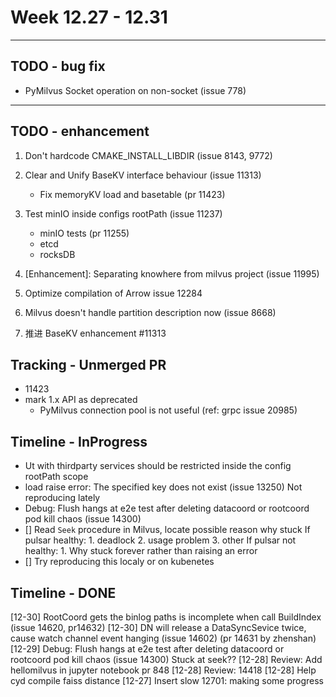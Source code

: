 # Week 12.27 - 12.31

---
## TODO - bug fix
- PyMilvus Socket operation on non-socket (issue 778)

---
## TODO - enhancement
1. Don't hardcode CMAKE_INSTALL_LIBDIR (issue 8143, 9772)
3. Clear and Unify BaseKV interface behaviour (issue 11313)
    - Fix memoryKV load and basetable (pr 11423)
4. Test minIO inside configs rootPath (issue 11237)
    - minIO tests (pr 11255)
    - etcd
    - rocksDB
5. [Enhancement]: Separating knowhere from milvus project (issue 11995)
6. Optimize compilation of Arrow issue 12284
7. Milvus doesn't handle partition description now (issue 8668)

5. 推进 BaseKV enhancement #11313

## Tracking - Unmerged PR
- 11423
- mark 1.x API as deprecated
    - PyMilvus connection pool is not useful (ref: grpc issue 20985)

## Timeline - InProgress
- Ut with thirdparty services should be restricted inside the config rootPath scope
- load raise error: The specified key does not exist (issue 13250)
    Not reproducing lately
- Debug: Flush hangs at e2e test after deleting datacoord or rootcoord pod kill chaos (issue 14300)
- [] Read `Seek` procedure in Milvus, locate possible reason why stuck
    If pulsar healthy:
        1. deadlock
        2. usage problem
        3. other
    If pulsar not healthy:
        1. Why stuck forever rather than raising an error
- [] Try reproducing this localy or on kubenetes

## Timeline - DONE
[12-30] RootCoord gets the binlog paths is incomplete when call BuildIndex (issue 14620, pr14632)
[12-30] DN will release a DataSyncSevice twice, cause watch channel event hanging (issue 14602) (pr 14631 by zhenshan)
[12-29] Debug: Flush hangs at e2e test after deleting datacoord or rootcoord pod kill chaos (issue 14300)
    Stuck at seek??
[12-28] Review: Add hellomilvus in jupyter notebook pr 848
[12-28] Review: 14418
[12-28] Help cyd compile faiss distance
[12-27] Insert slow 12701: making some progress
